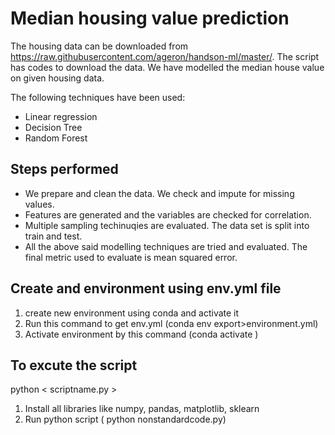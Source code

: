 # Median housing value prediction

The housing data can be downloaded from https://raw.githubusercontent.com/ageron/handson-ml/master/. The script has codes to download the data. We have modelled the median house value on given housing data. 

The following techniques have been used: 

 - Linear regression
 - Decision Tree
 - Random Forest

## Steps performed
 - We prepare and clean the data. We check and impute for missing values.
 - Features are generated and the variables are checked for correlation.
 - Multiple sampling techinuqies are evaluated. The data set is split into train and test.
 - All the above said modelling techniques are tried and evaluated. The final metric used to evaluate is mean squared error.

## Create and environment using env.yml file 
1) create new environment using conda and activate it 
2) Run this command to get env.yml (conda env export>environment.yml)
2) Activate environment by this command (conda activate <env-name>)
 
## To excute the script
python < scriptname.py >
1) Install all libraries like numpy, pandas, matplotlib, sklearn 
2) Run python script ( python nonstandardcode.py)
